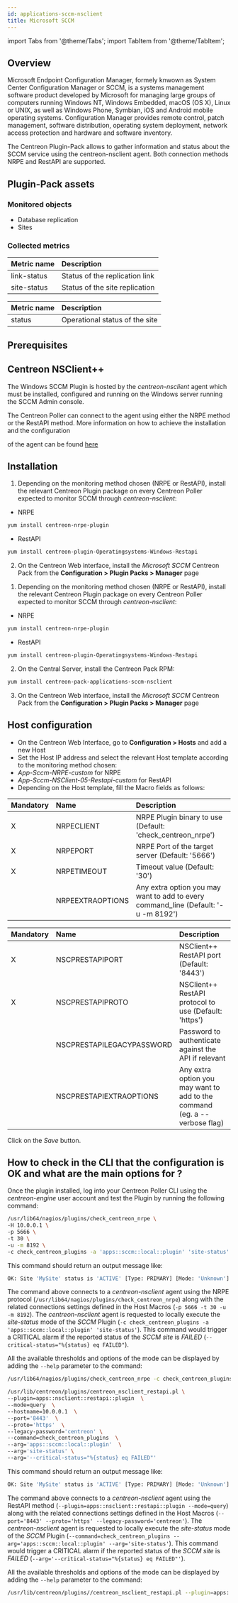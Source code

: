 ```yaml
---
id: applications-sccm-nsclient
title: Microsoft SCCM
---
```

import Tabs from '@theme/Tabs';
import TabItem from '@theme/TabItem';


## Overview

Microsoft Endpoint Configuration Manager, formely knwown as System Center Configuration
Manager or SCCM, is a systems management software product developed by Microsoft for
managing large groups of computers running Windows NT, Windows Embedded, macOS (OS X),
Linux or UNIX, as well as Windows Phone, Symbian, iOS and Android mobile operating systems.
Configuration Manager provides remote control, patch management, software distribution,
operating system deployment, network access protection and hardware and software inventory.

The Centreon Plugin-Pack allows to gather information and status about the SCCM
service using the centreon-nsclient agent. Both connection methods NRPE and RestAPI
are supported.

## Plugin-Pack assets

### Monitored objects

* Database replication
* Sites

### Collected metrics

<Tabs groupId="operating-systems">
<TabItem value="databasereplicationstatus" label="databasereplicationstatus">

| Metric name | Description                    |
| :---------- | :----------------------------- |
| link-status | Status of the replication link |
| site-status | Status of the site replication |

</TabItem>
<TabItem value="sitestatus" label="sitestatus">

| Metric name | Description                    |
| :---------- | :----------------------------- |
| status      | Operational status of the site |

</TabItem>
</Tabs>

## Prerequisites

## Centreon NSClient++

The Windows SCCM Plugin is hosted by the *centreon-nsclient* agent which must be
installed, configured and running on the Windows server running the SCCM Admin console.

The Centreon Poller can connect to the agent using either the NRPE method or the
RestAPI method. More information on how to achieve the installation and the configuration

of the agent can be found [here](../tutorials/centreon-nsclient-tutorial)

## Installation

<Tabs groupId="licence-systems">
<TabItem value="online" label="Online License">

1. Depending on the monitoring method chosen (NRPE or RestAPI), install the relevant Centreon Plugin package on every Centreon
Poller expected to monitor SCCM through *centreon-nsclient*:

* NRPE

```bash
yum install centreon-nrpe-plugin
```

* RestAPI

```bash
yum install centreon-plugin-Operatingsystems-Windows-Restapi
```

2. On the Centreon Web interface, install the *Microsoft SCCM* Centreon Pack from the **Configuration > Plugin Packs > Manager** page

</TabItem>
<TabItem value="offline" label="Offline License">

1. Depending on the monitoring method chosen (NRPE or RestAPI), install the relevant Centreon Plugin package on every Centreon
Poller expected to monitor SCCM through *centreon-nsclient*:

* NRPE

```bash
yum install centreon-nrpe-plugin
```

* RestAPI

```bash
yum install centreon-plugin-Operatingsystems-Windows-Restapi
```

2. On the Central Server, install the Centreon Pack RPM:

```bash
yum install centreon-pack-applications-sccm-nsclient
```

3. On the Centreon Web interface, install the *Microsoft SCCM* Centreon Pack from the **Configuration > Plugin Packs > Manager** page

</TabItem>
</Tabs>

## Host configuration

* On the Centreon Web Interface, go to **Configuration > Hosts** and add a new Host
* Set the Host IP address and select the relevant Host template according to the monitoring method chosen:
* *App-Sccm-NRPE-custom* for NRPE
* *App-Sccm-NSClient-05-Restapi-custom* for RestAPI
* Depending on the Host template, fill the Macro fields as follows:

<Tabs groupId="operating-systems">
<TabItem value="AppSccmNRPEcustom" label="AppSccmNRPEcustom">

| Mandatory | Name             | Description                                                                         |
| :-------- | :--------------- | :---------------------------------------------------------------------------------- |
| X         | NRPECLIENT       | NRPE Plugin binary to use (Default: 'check_centreon_nrpe')                          |
| X         | NRPEPORT         | NRPE Port of the target server (Default: '5666')                                    |
| X         | NRPETIMEOUT      | Timeout value (Default: '30')                                                       |
|           | NRPEEXTRAOPTIONS | Any extra option you may want to add to every command\_line (Default: '-u -m 8192') |

</TabItem>
<TabItem value="AppSccmNSClient05Restapicustom" label="AppSccmNSClient05Restapicustom">

| Mandatory | Name                      | Description                                                                |
| :-------- | :------------------------ | :------------------------------------------------------------------------- |
| X         | NSCPRESTAPIPORT           | NSClient++ RestAPI port (Default: '8443')                                  |
| X         | NSCPRESTAPIPROTO          | NSClient++ RestAPI protocol to use (Default: 'https')                      |
|           | NSCPRESTAPILEGACYPASSWORD | Password to authenticate against the API if relevant                       |
|           | NSCPRESTAPIEXTRAOPTIONS   | Any extra option you may want to add to the command (eg. a --verbose flag) |

</TabItem>
</Tabs>

Click on the *Save* button.

## How to check in the CLI that the configuration is OK and what are the main options for ?

Once the plugin installed, log into your Centreon Poller CLI using the *centreon-engine*
user account and test the Plugin by running the following command:

<Tabs groupId="operating-systems">
<TabItem value="NRPE" label="NRPE">

```bash
/usr/lib64/nagios/plugins/check_centreon_nrpe \
-H 10.0.0.1 \
-p 5666 \
-t 30 \
-u -m 8192 \
-c check_centreon_plugins -a 'apps::sccm::local::plugin' 'site-status' '--critical-status="%{status} eq FAILED"'
```

This command should return an output message like:

```bash
OK: Site 'MySite' status is 'ACTIVE' [Type: PRIMARY] [Mode: 'Unknown'] |
```

The command above connects to a *centreon-nsclient* agent using the NRPE protocol (```/usr/lib64/nagios/plugins/check_centreon_nrpe```) along with
the related connections settings defined in the Host Macros (```-p 5666 -t 30 -u -m 8192```).
The *centreon-nsclient* agent is requested to locally execute the *site-status* mode of the *SCCM* Plugin
(```-c check_centreon_plugins -a 'apps::sccm::local::plugin' 'site-status'```).
This command would trigger a CRITICAL alarm if the reported status of the *SCCM site* is *FAILED* (```--critical-status="%{status} eq FAILED"```).

All the available thresholds and options of the mode can be displayed by adding the  ```--help```
parameter to the command:

```bash
/usr/lib64/nagios/plugins/check_centreon_nrpe -c check_centreon_plugins -a 'apps::sccm::local::plugin' 'site-status' '--help'
```

</TabItem>
<TabItem value="RestAPI" label="RestAPI">

```bash
/usr/lib/centreon/plugins/centreon_nsclient_restapi.pl \
--plugin=apps::nsclient::restapi::plugin  \
--mode=query  \
--hostname=10.0.0.1  \
--port='8443'  \
--proto='https'  \
--legacy-password='centreon' \
--command=check_centreon_plugins  \
--arg='apps::sccm::local::plugin'  \
--arg='site-status' \
--arg='--critical-status="%{status} eq FAILED"'

```
This command should return an output message like:

```bash
OK: Site 'MySite' status is 'ACTIVE' [Type: PRIMARY] [Mode: 'Unknown'] |
```

The command above connects to a *centreon-nsclient* agent using the RestAPI method (```--plugin=apps::nsclient::restapi::plugin --mode=query```)
along with the related connections settings defined in the Host Macros (```--port='8443' --proto='https' --legacy-password='centreon'```).
The *centreon-nsclient* agent is requested to locally execute the *site-status* mode of the *SCCM* Plugin
(```--command=check_centreon_plugins --arg='apps::sccm::local::plugin' --arg='site-status'```).
This command would trigger a CRITICAL alarm if the reported status of the *SCCM site* is *FAILED* (```--arg='--critical-status="%{status} eq FAILED"'```).

All the available thresholds and options of the mode can be displayed by adding the  ```--help```
parameter to the command:

```bash
/usr/lib/centreon/plugins//centreon_nsclient_restapi.pl --plugin=apps::nsclient::restapi::plugin --mode=query --command=check_centreon_plugins --arg='apps::sccm::local::plugin' --arg='site-status' --arg='--help'
```

</TabItem>
</Tabs>